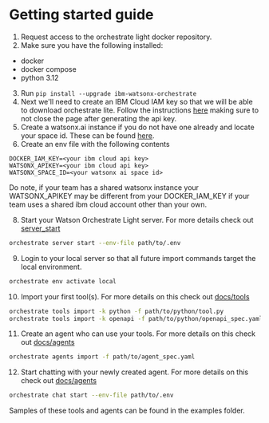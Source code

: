 # Getting started guide

1. Request access to the orchestrate light docker repository.
2. Make sure you have the following installed:
- docker
- docker compose
- python 3.12
3. Run `pip install --upgrade ibm-watsonx-orchestrate`
4. Next we'll need to create an IBM Cloud IAM key so that we will be able to download orchestrate lite. Follow the instructions [here](https://cloud.ibm.com/docs/account?topic=account-userapikey&interface=ui) making sure to not close the page after generating the api key.
5. Create a watsonx.ai instance if you do not have one already and locate your space id. These can be found [here](https://dataplatform.cloud.ibm.com/developer-access?context=wx).
6. Create an env file with the following contents
```env
DOCKER_IAM_KEY=<your ibm cloud api key>
WATSONX_APIKEY=<your ibm cloud api key>
WATSONX_SPACE_ID=<your watsonx ai space id>
```
Do note, if your team has a shared watsonx instance your WATSONX_APIKEY may be different from your DOCKER_IAM_KEY
if your team uses a shared ibm cloud account other than your own.

8. Start your Watson Orchestrate Light server. For more details check out [server_start](./1_server_start.md)

```bash
orchestrate server start --env-file path/to/.env
```
9. Login to your local server so that all future import commands target the local environment.
```bash
orchestrate env activate local
```
10. Import your first tool(s). For more details on this check out [docs/tools](./2_tools.md)
```bash
orchestrate tools import -k python -f path/to/python/tool.py
orchestrate tools import -k openapi -f path/to/python/openapi_spec.yaml
```
11. Create an agent who can use your tools. For more details on this check out [docs/agents](./2_agents.md)
```bash
orchestrate agents import -f path/to/agent_spec.yaml
```
12. Start chatting with your newly created agent. For more details on this check out [docs/agents](./2_agents.md)
```bash
orchestrate chat start --env-file path/to/.env
```

Samples of these tools and agents can be found in the examples folder.
